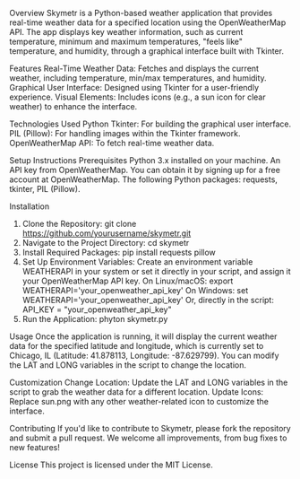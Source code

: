 Overview
Skymetr is a Python-based weather application that provides real-time weather data for a specified location using the OpenWeatherMap API. The app displays key weather information, such as current temperature, minimum and maximum temperatures, "feels like" temperature, and humidity, through a graphical interface built with Tkinter.

Features
Real-Time Weather Data: Fetches and displays the current weather, including temperature, min/max temperatures, and humidity.
Graphical User Interface: Designed using Tkinter for a user-friendly experience.
Visual Elements: Includes icons (e.g., a sun icon for clear weather) to enhance the interface.

Technologies Used
Python
Tkinter: For building the graphical user interface.
PIL (Pillow): For handling images within the Tkinter framework.
OpenWeatherMap API: To fetch real-time weather data.

Setup Instructions
Prerequisites
Python 3.x installed on your machine.
An API key from OpenWeatherMap. You can obtain it by signing up for a free account at OpenWeatherMap.
The following Python packages: requests, tkinter, PIL (Pillow).

Installation
1. Clone the Repository: git clone https://github.com/yourusername/skymetr.git
2. Navigate to the Project Directory: cd skymetr
3. Install Required Packages: pip install requests pillow
4. Set Up Environment Variables:
  Create an environment variable WEATHERAPI in your system or set it directly in your script, and assign it your OpenWeatherMap API key.
   On Linux/macOS: export WEATHERAPI='your_openweather_api_key'
   On Windows: set WEATHERAPI='your_openweather_api_key'
   Or, directly in the script: API_KEY = "your_openweather_api_key"
5. Run the Application: phyton skymetr.py

Usage
Once the application is running, it will display the current weather data for the specified latitude and longitude, which is currently set to Chicago, IL (Latitude: 41.878113, Longitude: -87.629799). You can modify the LAT and LONG variables in the script to change the location.

Customization
Change Location: Update the LAT and LONG variables in the script to grab the weather data for a different location.
Update Icons: Replace sun.png with any other weather-related icon to customize the interface.

Contributing
If you'd like to contribute to Skymetr, please fork the repository and submit a pull request. We welcome all improvements, from bug fixes to new features!

License
This project is licensed under the MIT License. 
    
